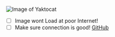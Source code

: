 ![Image of Yaktocat](https://octodex.github.com/images/yaktocat.png)
- [ ] Image wont Load at poor Internet!
- [ ] Make sure connection is good!
[GitHub](http://github.com)
